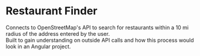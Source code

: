 # Restaurant Finder  

Connects to OpenStreetMap's API to search for restaurants within a 10 mi radius of the address entered by the user.  
Built to gain understanding on outside API calls and how this process would look in an Angular project.
